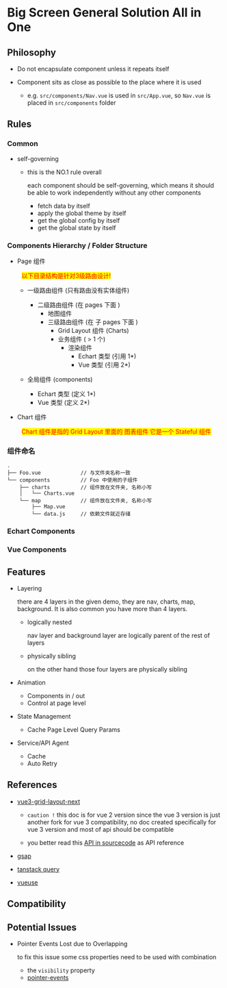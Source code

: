 # Big Screen General Solution All in One

## Philosophy

- Do not encapsulate component unless it repeats itself

- Component sits as close as possible to the place where it is used

  - e.g. `src/components/Nav.vue` is used in `src/App.vue`, so `Nav.vue` is placed in `src/components` folder

## Rules

### Common

- self-governing

  - this is the NO.1 rule overall

    each component should be self-governing, which means it should be able to work independently without any other components

    - fetch data by itself
    - apply the global theme by itself
    - get the global config by itself
    - get the global state by itself

### Components Hierarchy / Folder Structure

- Page 组件

  <span style="background-color: yellow; color:red; margin: 10px;">
  以下目录结构是针对3级路由设计!
  </span>

  - 一级路由组件 (只有路由没有实体组件)
    - 二级路由组件 (在 pages 下面 )
      - 地图组件
      - 三级路由组件 (在 子 pages 下面 )
        - Grid Layout 组件 (Charts)
        - 业务组件 ( > 1 个)
          - 渲染组件
            - Echart 类型 (引用 1\*)
            - Vue 类型 (引用 2\*)
  - 全局组件 (components)

    - Echart 类型 (定义 1\*)
    - Vue 类型 (定义 2\*)

- Chart 组件

  <span style="background-color: yellow; color:red; margin: 10px;">
  Chart 组件是指的 Grid Layout 里面的 图表组件 它是一个 Stateful 组件
  </span>

### 组件命名

```cli
.
├── Foo.vue             // 与文件夹名称一致
└── components          // Foo 中使用的子组件
    ├── charts          // 组件放在文件夹, 名称小写
    │   └── Charts.vue
    └── map             // 组件放在文件夹, 名称小写
        ├── Map.vue
        └── data.js     // 依赖文件就近存储

```

### Echart Components

### Vue Components

## Features

- Layering

  there are 4 layers in the given demo, they are nav, charts, map, background. It is also common you have more than 4 layers.

  - logically nested

    nav layer and background layer are logically parent of the rest of layers

  - physically sibling

    on the other hand those four layers are physically sibling

- Animation

  - Components in / out
  - Control at page level

- State Management

  - Cache Page Level Query Params

- Service/API Agent
  - Cache
  - Auto Retry

## References

- [vue3-grid-layout-next](https://jbaysolutions.github.io/vue-grid-layout/guide/usage.html)

  - `caution !` this doc is for vue 2 version since the vue 3 version is just another fork for vue 3 compatibility, no doc created specifically for vue 3 version and most of api should be compatible

  - you better read this [API in sourcecode](https://github.com/xhlife/vue3-grid-layout/blob/master/src/components/Grid/GridLayout.vue) as API reference

- [gsap](https://greensock.com/docs/v3)

- [tanstack query](https://tanstack.com/query/v4/docs/vue/quick-start)

- [vueuse](https://vueuse.org/guide/)

## Compatibility

## Potential Issues

- Pointer Events Lost due to Overlapping

  to fix this issue some css properties need to be used with combination

  - the `visibility` property
  - [pointer-events](https://developer.mozilla.org/en-US/docs/Web/CSS/pointer-events)
